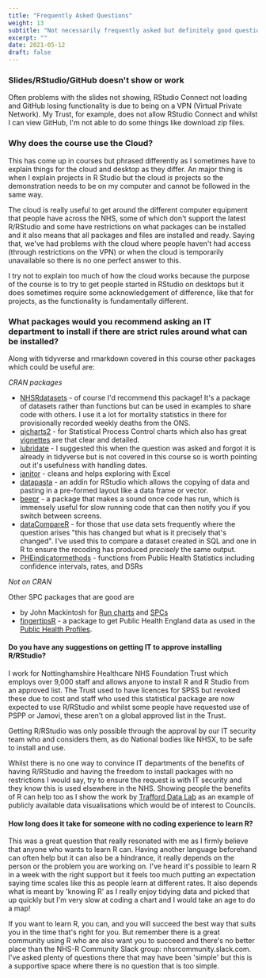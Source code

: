 ```yaml
---
title: "Frequently Asked Questions"
weight: 13
subtitle: "Not necessarily frequently asked but definitely good questions"
excerpt: ""
date: 2021-05-12
draft: false
---
```


### Slides/RStudio/GitHub doesn't show or work

Often problems with the slides not showing, RStudio Connect not loading and GitHub losing functionality is due to being on a VPN (Virtual Private Network). My Trust, for example, does not allow RStudio Connect and whilst I can view GitHub, I'm not able to do some things like download zip files. 

### Why does the course use the Cloud?

This has come up in courses but phrased differently as I sometimes have to explain things for the cloud and desktop as they differ. An major thing is when I explain projects in R Studio but the cloud _is_ projects so the demonstration needs to be on my computer and cannot be followed in the same way. 

The cloud is really useful to get around the different computer equipment that people have across the NHS, some of which don't support the latest R/RStudio and some have restrictions on what packages can be installed and it also means that all packages and files are installed and ready. Saying that, we've had problems with the cloud where people haven't had access (through restrictions on the VPN) or when the cloud is temporarily unavailable so there is no one perfect answer to this.

I try not to explain too much of how the cloud works because the purpose of the course is to try to get people started in RStudio on desktops but it does sometimes require some acknowledgement of difference, like that for projects, as the functionality is fundamentally different. 

### What packages would you recommend asking an IT department to install if there are strict rules around what can be installed?

Along with tidyverse and rmarkdown covered in this course other packages which could be useful are:

*CRAN packages*

* [NHSRdatasets](https://cran.r-project.org/web/packages/NHSRdatasets/NHSRdatasets.pdf) - of course I'd recommend this package! It's a package of datasets rather than functions but can be used in examples to share code with others. I use it a lot for mortality statistics in there for provisionally recorded weekly deaths from the ONS.
* [qicharts2](https://cran.r-project.org/web/packages/qicharts2/index.html) - for Statistical Process Control charts which also has great [vignettes](https://cran.r-project.org/web/packages/qicharts2/vignettes/qicharts2.html) are that clear and detailed. 
* [lubridate](https://lubridate.tidyverse.org/) - I suggested this when the question was asked and forgot it is already in tidyverse but is not covered in this course so is worth pointing out it's usefulness with handling dates.
* [janitor](https://cran.r-project.org/web/packages/janitor/vignettes/janitor.html) - cleans and helps exploring with Excel
* [datapasta](https://github.com/MilesMcBain/datapasta) - an addin for RStudio which allows the copying of data and pasting in a pre-formed layout like a data frame or vector.
* [beepr](https://www.r-project.org/nosvn/pandoc/beepr.html) - a package that makes a sound once code has run, which is immensely useful for slow running code that can then notify you if you switch between screens.
* [dataCompareR](https://cran.r-project.org/web/packages/dataCompareR/vignettes/dataCompareR.html) - for those that use data sets frequently where the question arises "this has changed but what is it precisely that's changed". I've used this to compare a dataset created in SQL and one in R to ensure the recoding has produced _precisely_ the same output.
* [PHEindicatormethods](https://cran.r-project.org/web/packages/PHEindicatormethods/PHEindicatormethods.pdf) - functions from Public Health Statistics including confidence intervals, rates, and DSRs

*Not on CRAN*

Other SPC packages that are good are 
* by John Mackintosh for [Run charts](https://github.com/johnmackintosh/runcharter) and [SPCs](https://github.com/johnmackintosh/spccharter)
* [fingertipsR](https://github.com/ropensci/fingertipsR) - a package to get Public Health England data as used in the [Public Health Profiles](https://fingertips.phe.org.uk/).

#### Do you have any suggestions on getting IT to approve installing R/RStudio?

I work for Nottinghamshire Healthcare NHS Foundation Trust which employs over 9,000 staff and allows anyone to install R and R Studio from an approved list. The Trust used to have licences for SPSS but revoked these due to cost and staff who used this statistical package are now expected to use R/RStudio and whilst some people have requested use of PSPP or Jamovi, these aren't on a global approved list in the Trust. 

Getting R/RStudio was only possible through the approval by our IT security team who and considers them, as do National bodies like NHSX, to be safe to install and use.

Whilst there is no one way to convince IT departments of the benefits of having R/RStudio and having the freedom to install packages with no restrictions I would say, try to ensure the request is with IT security and they know this is used elsewhere in the NHS. Showing people the benefits of R can help too as I show the work by [Trafford Data Lab](https://www.trafforddatalab.io/) as an example of publicly available data visualisations which would be of interest to Councils.


#### How long does it take for someone with no coding experience to learn R?

This was a great question that really resonated with me as I firmly believe that anyone who wants to learn R can. Having another language beforehand can often help but it can also be a hindrance, it really depends on the person or the problem you are working on. I've heard it's possible to learn R in a week with the right support but it feels too much putting an expectation saying time scales like this as people learn at different rates. It also depends what is meant by 'knowing R' as I really enjoy tidying data and picked that up quickly but I'm very slow at coding a chart and I would take an age to do a map! 

If you want to learn R, you can, and you will succeed the best way that suits you in the time that's right for you. But remember there is a great community using R who are also want you to succeed and there's no better place than the NHS-R Community Slack group: nhsrcommunity.slack.com. I've asked plenty of questions there that may have been 'simple' but this is a supportive space where there is no question that is too simple.
